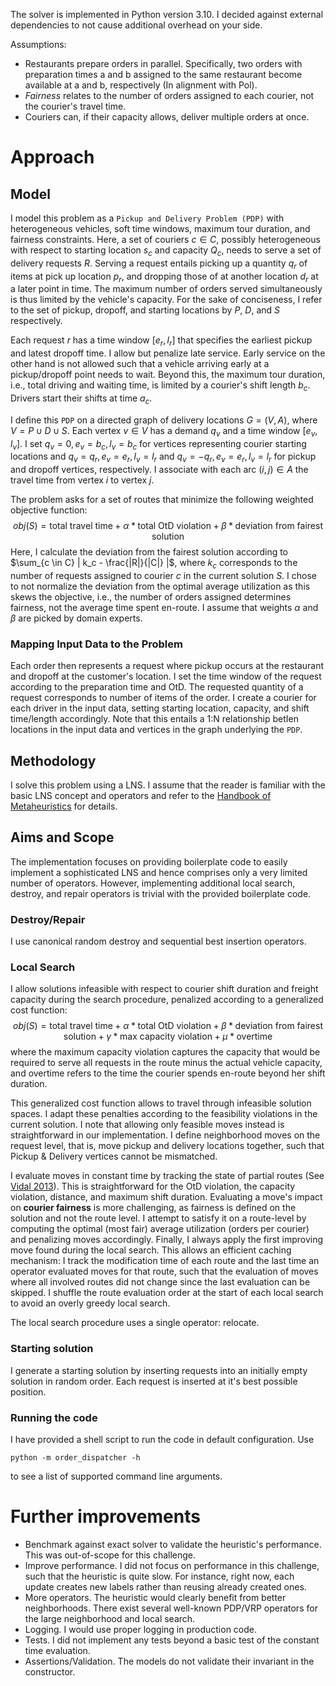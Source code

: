 The solver is implemented in Python version 3.10. I decided against external dependencies to not cause additional overhead on your side.

Assumptions:
* Restaurants prepare orders in parallel. Specifically, two orders with preparation times a and b assigned to the same restaurant become available at a and b, respectively (In alignment with Pol).
* *Fairness* relates to the number of orders assigned to each courier, not the courier's travel time.
* Couriers can, if their capacity allows, deliver multiple orders at once.

# Approach
## Model

I model this problem as a `Pickup and Delivery Problem (PDP)` with heterogeneous vehicles, soft time windows, 
maximum tour duration, and fairness constraints. Here, a set of couriers $c \in C$, possibly heterogeneous with 
respect to starting location $s_c$ and capacity $Q_c$, needs to serve a set of delivery requests $R$. Serving a 
request entails picking up a quantity $q_r$ of items at pick up location $p_r$, and dropping those of at another 
location $d_r$ at a later point in time. The maximum number of orders served simultaneously is thus limited by the 
vehicle's capacity. For the sake of conciseness, I refer to the set of pickup, dropoff, and starting locations by $P$,
$D$, and $S$ respectively.

Each request $r$ has a time window $[e_r, l_r]$ that specifies the earliest 
pickup and latest dropoff time. I allow but penalize late service. Early service on the other hand is not allowed 
such that a vehicle arriving early at a pickup/dropoff point needs to wait. Beyond this, the maximum tour duration, 
i.e., total driving and waiting time, is limited by a courier's shift length $b_c$. Drivers start their shifts at time
$a_c$.

I define this `PDP` on a directed graph of delivery locations $G = (V, A)$, where $V = P \cup D \cup S$.
Each vertex $v \in V$ has a demand $q_v$ and a time window $[e_v, l_v]$. I set $q_v = 0, e_v = b_c, l_v = b_c$ for vertices 
representing courier starting locations and $q_v = q_r, e_v = e_r, l_v = l_r$ and $q_v = -q_r, e_v = e_r, l_v = l_r$ 
for pickup and dropoff vertices, respectively. I associate with each arc $(i, j) \in A$ the travel time from vertex 
$i$ to vertex $j$. 

The problem asks for a set of routes that minimize the following weighted objective function:
$$ obj(S) = \text{total travel time} + \alpha * \text{total OtD violation} + \beta * \text{deviation from fairest solution} $$
Here, I calculate the deviation from the fairest solution according to $\sum_{c \in C} | k_c - \frac{|R|}{|C|} |$, 
where $k_c$ corresponds to the number of requests assigned to courier $c$ in the current solution $S$. 
I chose to not normalize the deviation from the optimal average utilization as this skews the objective, i.e., 
the number of orders assigned determines fairness, not the average time spent en-route. 
I assume that weights $\alpha$ and $\beta$ are picked by domain experts. 

### Mapping Input Data to the Problem

Each order then represents a request where pickup occurs at the restaurant and dropoff at the customer's location.
I set the time window of the request according to the preparation time and OtD. The requested quantity of a request 
corresponds to number of items of the order.
I create a courier for each driver in the input data, setting starting location, capacity, and shift time/length accordingly.
Note that this entails a 1:N relationship betIen locations in the input data and vertices in the graph underlying the `PDP`.

## Methodology

I solve this problem using a LNS. I assume that the reader is familiar with the basic LNS concept and operators and 
refer to the [Handbook of Metaheuristics](https://link.springer.com/chapter/10.1007/978-1-4419-1665-5_13) for details.

## Aims and Scope

The implementation focuses on providing boilerplate code to easily implement a sophisticated LNS and hence
comprises only a very limited number of operators. However, implementing additional local search, destroy, and 
repair operators is trivial with the provided boilerplate code.

### Destroy/Repair

I use canonical random destroy and sequential best insertion operators.

### Local Search

I allow solutions infeasible with respect to courier shift duration and freight capacity during the search procedure, 
penalized according to a generalized cost function:
$$ obj(S) = \text{total travel time} + \alpha * \text{total OtD violation} + \beta * \text{deviation from fairest solution} + \gamma * \text{max capacity violation} + \mu * \text{overtime} $$
where the maximum capacity violation captures the capacity that would be required to serve all requests in the route 
minus the actual vehicle capacity, and overtime refers to the time the courier spends en-route beyond her shift duration. 

This generalized cost function allows to travel through infeasible solution spaces. I adapt these penalties according 
to the feasibility violations in the current solution. I note that allowing only feasible moves instead is 
straightforward in our implementation. I define neighborhood moves on the request level, that is, 
move pickup and delivery locations together, such that Pickup & Delivery vertices cannot be mismatched.

I evaluate moves in constant time by tracking the state of partial routes (See [Vidal 2013](https://doi.org/10.1016/j.cor.2012.07.018)).
This is straightforward for the OtD violation, the capacity violation, distance, and maximum shift duration. 
Evaluating a move's impact on **courier fairness** is more challenging, as fairness is defined on the solution and 
not the route level. I attempt to satisfy it on a route-level by computing the optimal (most fair) average utilization 
(orders per courier) and penalizing moves accordingly. Finally, I always apply the first improving move found during the 
local search. This allows an efficient caching mechanism: I track the modification time of each route and the last time 
an operator evaluated moves for that route, such that the evaluation of moves where all involved routes did not change 
since the last evaluation can be skipped. I shuffle the route evaluation order at the start of each local search to 
avoid an overly greedy local search.

The local search procedure uses a single operator: relocate.

### Starting solution

I generate a starting solution by inserting requests into an initially empty solution in random order. Each request is
inserted at it's best possible position.

### Running the code

I have provided a shell script to run the code in default configuration. Use
```shell
python -m order_dispatcher -h
```
to see a list of supported command line arguments.

# Further improvements

* Benchmark against exact solver to validate the heuristic's performance. This was out-of-scope for this challenge.
* Improve performance. I did not focus on performance in this challenge, such that the heuristic is quite slow. For instance, right now, each update creates new labels rather than reusing already created ones.
* More operators. The heuristic would clearly benefit from better neighborhoods. There exist several well-known PDP/VRP operators for the large neighborhood and local search.
* Logging. I would use proper logging in production code.
* Tests. I did not implement any tests beyond a basic test of the constant time evaluation.
* Assertions/Validation. The models do not validate their invariant in the constructor.